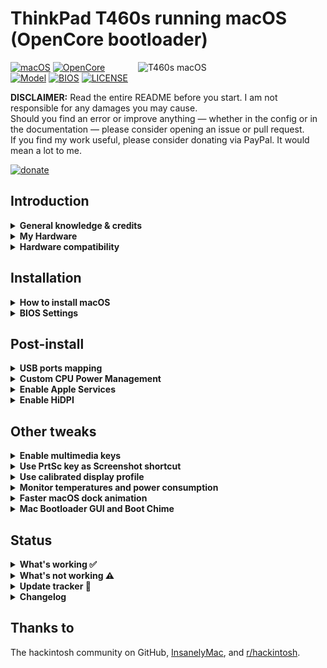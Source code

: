 # ThinkPad T460s running macOS (OpenCore bootloader)

<img align="right" src="https://imgur.com/sI2Uzel.jpg" alt="T460s macOS" width="300">

[![macOS](https://img.shields.io/badge/macOS-Catalina%20%26%20Big%20Sur-blue)](https://developer.apple.com/documentation/macos-release-notes)
[![OpenCore](https://img.shields.io/badge/OpenCore-0.6.0-green)](https://github.com/acidanthera/OpenCorePkg)
[![Model](https://img.shields.io/badge/Model-20F9003AUS-lightgrey)](https://psref.lenovo.com/Product/ThinkPad_T460s)
[![BIOS](https://img.shields.io/badge/BIOS-1.49-lightgrey)](https://pcsupport.lenovo.com/us/en/products/laptops-and-netbooks/thinkpad-t-series-laptops/thinkpad-t460s/downloads/driver-list/component?name=BIOS%2FUEFI)
[![LICENSE](https://img.shields.io/badge/license-MIT-purple)](/LICENSE)

**DISCLAIMER:**
Read the entire README before you start.
I am not responsible for any damages you may cause.  
Should you find an error or improve anything — whether in the config or in the documentation — please consider opening an issue or pull request.  
If you find my work useful, please consider donating via PayPal.
It would mean a lot to me.

[![donate](https://img.shields.io/badge/-buy%20me%20a%20coffee-orange)](https://www.paypal.com/cgi-bin/webscr?cmd=_s-xclick&hosted_button_id=Y5BE5HYACDERG&source=url)

## Introduction

<details>  
<summary><strong>General knowledge & credits</strong></summary>

- [Why OpenCore](https://dortania.github.io/OpenCore-Install-Guide/why-oc.html)  
- [Dortania's website](https://dortania.github.io)  
- [SSDT patches from OC-little](https://translate.google.it/translate?sl=zh-CN&tl=en&u=https%3A%2F%2Fgithub.com%2Fdaliansky%2FOC-little)  
- Useful tools by [@CorpNewt](https://github.com/corpnewt)  
- [Acidanthera's OpenCore and kexts development](https://github.com/acidanthera)  
- [@MSzturc](https://github.com/MSzturc) keyboard map and [ThinkpadAssistant](https://github.com/MSzturc/ThinkpadAssistant)

</details>


<details>  
<summary><strong>My Hardware</strong></summary>

| Product            | ThinkPad T460s                                                                                            |
|:-------------------|:----------------------------------------------------------------------------------------------------------|
| Model              | 20F9003AUS                                                                                                |
| Region             | US                                                                                                        |
| Machine Type       | 20F9                                                                                                      |
| Processor          | Core i7-6600U (2C, 2.6 / 3.4GHz, 4MB)                                                                     |
| vPro               | Intel vPro Technology                                                                                     |
| Graphics           | Integrated Intel HD Graphics 520                                                                          |
| Memory             | 4GB Soldered + 4GB DIMM 2133MHz DDR4, dual-channel                                                        |
| Display            | 14" WQHD (2560x1440) IPS                                                                                  |
| Multi-touch        | None                                                                                                      |
| Storage            | SanDisk SD8TN8U256G1001 256GB SSD M.2 Opal2                                                               |
| Optical            | None                                                                                                      |
| Ethernet           | Intel Ethernet Connection I219-LM (Jacksonville)                                                          |
| WLAN + Bluetooth   | 11ac+BT, [Broadcom BCM94360CS2](/Guides/Replace-WLAN.md), 2x2 card                                        |
| WWAN               | WWAN Upgradable                                                                                           |
| SIM Card           | None                                                                                                      |
| Smart Card Reader  | None                                                                                                      |
| Dock               | None                                                                                                      |
| Camera             | HD720p resolution, low light sensitive, fixed focus                                                       |
| Audio support      | HD Audio, Realtek ALC3245 codec, stereo speakers 1Wx2, dual array microphone, combo audio/microphone jack |
| Keyboard           | 6-row, spill-resistant, multimedia Fn keys, LED backlight                                                 |
| Fingerprint Reader | Fingerprint Reader                                                                                        |
| Battery            | Front Li-Polymer 3-cell (23Wh) and rear Li-Ion 3-cell (26Wh), both Integrated                             |
| Power Adapter      | 45W                                                                                                       |

</details>

<details>  
<summary><strong>Hardware compatibility</strong></summary>

This EFI will suit any T460s regardless of CPU model<sup>[1](#CPU)</sup>, amount of RAM, display resolution<sup>[2](#Res)</sup>, and internal storage<sup>[3](#NVMe)</sup>.

<a name="CPU">1</a>: Optional custom CPU Power Management guide  
<a name="Res">2</a>: 1440p display models should change `NVRAM -> Add -> 7C436110-AB2A-4BBB-A880-FE41995C9F82 -> UIScale`:`2` to get proper scaling while booting  
<a name="NVMe">3</a>: Some NVMe drives may not work OOTB with MacOS, [NVMeFix](https://github.com/acidanthera/NVMeFix) could resolve some issues

</details>

## Installation
<details>  
<summary><strong>How to install macOS</strong></summary>

Carefully read [Dortania's guide](https://dortania.github.io/OpenCore-Install-Guide/installation/installation-process.html) and come back here to get the [EFI folder](/EFI/).

</details>

<details>  
<summary><strong>BIOS Settings</strong></summary>

| Menu     	| sub-menu          	| sub-menu                        	| setting   	|
|----------	|-------------------	|---------------------------------	|-----------	|
| Config   	| USB               	| UEFI BIOS Support               	| Enable    	|
|          	| Power             	| Intel SpeedStep Technology      	| Enable    	|
|          	|                   	| CPU Power Management            	| Enable    	|
|          	| CPU               	| Hyper-Threading Technology      	| Enable    	|
| Security 	| Security Chip     	|                                 	| Disable   	|
|          	| Memory Protection 	| Execution Prevention            	| Enable    	|
|          	| Virtualization    	| Intel Virtualization Technology 	| Enable    	|
|          	|                   	| Intel VT-d Feature              	| Enable    	|
|          	| Anti-Theft        	| Computrace                      	| Disable   	|
|          	| Secure Boot       	|                                 	| Disable   	|
|          	| Intel SGX         	|                                 	| Disable   	|
|          	| Device Guard      	|                                 	| Disable   	|
| Startup  	| UEFI/Legacy Boot  	|                                 	| UEFI Only 	|
|          	| CSM Support       	|                                 	| No        	|
|          	| Boot Mode         	|                                 	| Quick     	|

</details>

## Post-install

<details>  
<summary><strong>USB ports mapping</strong></summary>

For ThinkPad's dock only, use one of the following methods:

- [USBMap by CorpNewt](https://github.com/corpnewt?tab=repositories)
- [Native USB fix without injector kext](https://www.olarila.com/topic/6878-guide-native-usb-fix-for-notebooks-no-injectorkext-required/?tab=comments#comment-88412)

</details>

<details>  
<summary><strong>Custom CPU Power Management</strong></summary>

If you want to take a step forward and create a custom CPU power profile, follow these steps:

1. Launch Terminal.app
1. Copy the following command, paste it into the Terminal window, then press the ENTER key in the same Terminal window
   ```bash
   bash -c "$(curl -fsSL https://raw.githubusercontent.com/stevezhengshiqi/one-key-cpufriend/master/one-key-cpufriend.sh)"
   ```
1. Copy `CPUFriend.kext` and `CPUFriendDataProvider.kext` from desktop to `/OC/Kexts/`
   ```bash
   cp ~/Desktop/{CPUFriend,CPUFriendDataProvider}.kext /OC/Kexts/
   ```
1. Add `CPUFriend.kext` and `CPUFriendDataProvider.kext` entries in `config.plist` under `Kernel -> Add`
   ```xml
   <dict>
       <key>BundlePath</key>
       <string>CPUFriend.kext</string>
       <key>Comment</key>
       <string>Power management data injector</string>
       <key>Enabled</key>
       <true/>
       <key>ExecutablePath</key>
       <string>Contents/MacOS/CPUFriend</string>
       <key>MaxKernel</key>
       <string></string>
       <key>MinKernel</key>
       <string></string>
       <key>PlistPath</key>
       <string>Contents/Info.plist</string>
   </dict>
   <dict>
       <key>BundlePath</key>
       <string>CPUFriendDataProvider.kext</string>
       <key>Comment</key>
       <string>Power management data</string>
       <key>Enabled</key>
       <true/>
       <key>ExecutablePath</key>
       <string></string>
       <key>MaxKernel</key>
       <string></string>
       <key>MinKernel</key>
       <string></string>
       <key>PlistPath</key>
       <string>Contents/Info.plist</string>
   </dict>
   ```

This my machine's power consumption when idling:

![](/Images/PowerConsumption.png)

</details>

<details>  
<summary><strong>Enable Apple Services</strong></summary>

1. Launch Terminal.app
1. Copy the following script, paste it into the Terminal window, then press ENTER
   ```bash
   git clone https://github.com/corpnewt/GenSMBIOS && cd GenSMBIOS && ./GenSMBIOS.command 
   ```
1. Type `2`, then press ENTER
1. Drag your `config.plist` inside the Terminal window
1. Type `3`, then press ENTER
1. Type `MacbookPro13,1`, then press ENTER

</details>

<details>  
<summary><strong>Enable HiDPI</strong></summary>

1. [Disable SIP](https://dortania.github.io/OpenCore-Install-Guide/troubleshooting/troubleshooting.html#disabling-sip)
1. Launch Terminal.app
1. Copy the following script, paste it into the Terminal window, then press ENTER
   ```bash
   bash -c "$(curl -fsSL https://raw.githubusercontent.com/xzhih/one-key-hidpi/master/hidpi.sh)"
   ```
1. Follow the script instructions, then reboot
1. Enable SIP (if desired)
</details>

## Other tweaks

<details>  
<summary><strong>Enable multimedia keys</strong></summary>

1. Download and install [ThinkpadAssistant](https://github.com/MSzturc/ThinkpadAssistant/releases)
1. Open the app
1. Check the `launch on login` option

</details>

<details>  
<summary><strong>Use PrtSc key as Screenshot shortcut</strong></summary>

1. Go under `SystemPreferences > Keyboard > Shortcuts > Screenshots` 
1. Click on `Screenshot and recording options` key map
1. Press `PrtSc` on your keyboard (it should came out as `F13`)

![](/Images/Shortcut.png)

</details>

<details>  
<summary><strong>Use calibrated display profile</strong></summary>

1. Launch Terminal.app
1. Copy the following script, paste it into the Terminal window, then press ENTER
    - for 1440p displays
        ```bash
        cd ~/Library/ColorSync/Profiles; wget https://github.com/simprecicchiani/ThinkPad-T460s-macOS-OpenCore/blob/master/Files/DisplayProfiles/T460s_WQHD_VVX14T058J02.icm
        ```
   - for 1080p displays
        ```bash
        cd ~/Library/ColorSync/Profiles; wget https://github.com/simprecicchiani/ThinkPad-T460s-macOS-OpenCore/blob/master/Files/DisplayProfiles/T460s_FHD_N140HCE_EAA.icm
        ```
1. Go under `SystemPreferences > Displays > Colour`
1. Select the calibrated profile

![](/Images/DisplayProfile.png)

</details>

<details>  
<summary><strong>Monitor temperatures and power consumption</strong></summary>

1. Download and install [HWMonitor](https://github.com/kzlekk/HWSensors/releases)
1. Open the app
1. Check the `launch on login` option

</details> 

<details>  
<summary><strong>Faster macOS dock animation</strong></summary>

1. Launch Terminal.app
1. Copy the following script, paste it into the Terminal window, then press ENTER
   ```bash
   defaults write com.apple.dock autohide-delay -float 0; defaults write com.apple.dock autohide-time-modifier -float 0.5; killall Dock
   ```
</details>

<details>  
<summary><strong>Mac Bootloader GUI and Boot Chime</strong></summary>

**Setting up OpenCore's GUI**

1. Download [Binary Resources](https://github.com/acidanthera/OcBinaryData) and [OpenCanopy.efi](https://github.com/acidanthera/OpenCorePkg/releases)
1. Copy the [Resources folder](https://github.com/acidanthera/OcBinaryData) to `EFI/OC`
1. Add OpenCanopy.efi to `EFI/OC/Drivers`
1. Make these changes inside `config.plist`:
   `Misc -> Boot -> PickerMode`: `External`
   `Misc -> Boot -> PickerAttributes`:`1`
   `UEFI -> Drivers` and add `OpenCanopy.efi`

**Setting up Boot-chime with AudioDxe**

1. Download [AudioDxe](https://github.com/acidanthera/OpenCorePkg/releases)
1. Copy AudioDxe.efi to `EFI/OC/Drivers`
1. Make these changes inside `config.plist`:
   `UEFI -> Drivers` and add `AudioDxe.efi`
   `NVRAM -> Add -> 7C436110-AB2A-4BBB-A880-FE41995C9F82 -> SystemAudioVolume`:`0x46` (Data)
   `UEFI -> Audio -> AudioSupport`:`True` 
   `UEFI -> Audio -> AudioDevice`:`PciRoot(0x0)/Pci(0x1f,0x3)`
   `UEFI -> Audio -> AudioOut`:`0` (for Speakers or `1` for Headphone Jack)
   `UEFI -> Audio -> MinimumVolume`:`50`
   `UEFI -> Audio -> PlayChime`:`True`
   `UEFI -> Audio -> VolumeAmplifier`:`143`

**Additional settings for visually impaired**

   `Misc -> Boot -> PickerAudioAssist`:`True` to enable picker audio
   `UEFI -> ProtocolOverrides -> AppleAudio`:`True` to enable FileVault voice over

![](/Images/MacBootloaderGUI.png)

</details>

## Status
<details>  
<summary><strong>What's working ✅</strong></summary>

- [x] CPU Power Management `~1W on IDLE`

- [x] Intel HD 520 Graphics `incuding graphics acceleration`

- [x] All USB ports `with custom kext or SSDT`

- [x] Internal camera `working fine on FaceTime, Skype, Webex and others`

- [x] Sleep / Wake / Shutdown / Reboot `with lid sernsor`

- [x] Intel Gigabit Ethernet

- [x] [Wifi, Bluetooth, Airdrop, Handoff, Continuity, Sidecar wireless](/Guides/Replace-WLAN.md)

- [x] iMessage, FaceTime, App Store, iTunes Store `Generate your own SMBIOS`

- [x] DRM support `iTunes Movies, Apple TV+, Amazon Prime, Netflix and others`

- [x] Speakers and headphones jack `fairly good volume`

- [x] Batteries `very stable and precise capacity tracking`

- [x] Keyboard map and hotkeys with [ThinkpadAssistant](https://github.com/MSzturc/ThinkpadAssistant) `thanks to @MSzturc`

- [x] [Trackpad, Trackpoint and physical buttons](/Images/VoodooRMI-T460s-trackpad-gestures.gif) `with all macOS gestures working thanks to VoodooRMI`

- [x] SIP and FileVault 2 can be enabled

- [x] miniDP and HDMI `with digital audio passthrough`

- [x] SD Card Reader `slow r/w speed but works`

</details>

<details>  
<summary><strong>What's not working ⚠️</strong></summary>

- [ ] Fingerprint Reader

- [ ] Video output not so stable

- [ ] Safari DRM

- [ ] WWAN `not tested`

</details>

<details>  
<summary><strong>Update tracker 🔄</strong></summary>

| Version                                                                      | [Stable](/EFI)                        | 
|:-----------------------------------------------------------------------------|--------------------------------------:|
| [MacOS](https://www.apple.com/macos/)                                        | 10.15.6 / 11.0                        |
| [OpenCore](https://github.com/acidanthera/OpenCorePkg/releases)              | 0.6.0                                 | 
| [Lilu](https://github.com/acidanthera/Lilu/releases)                         | 1.4.6                                 | 
| [VirtualSMC](https://github.com/acidanthera/VirtualSMC/releases)             | 1.1.5                                 | 
| [WhateverGreen](https://github.com/acidanthera/WhateverGreen/releases)       | 1.4.1                                 | 
| [AppleALC](https://github.com/acidanthera/AppleALC/releases)                 | 1.5.1                                 | 
| [VoodooPS2Controller](https://github.com/acidanthera/VoodooPS2/releases)     | 2.1.6                                 |
| [VoodooRMI](https://github.com/VoodooSMBus/VoodooRMI/releases)               | 1.0.1                                 |
| [IntelMausi](https://github.com/acidanthera/IntelMausi/releases)             | 1.0.3                                 | 
| [Sinetek-rtsx](https://github.com/cholonam/Sinetek-rtsx/releases)            | 2.3                                   | 
| [HibernationFixup](https://github.com/acidanthera/HibernationFixup/releases) | 1.3.4                                 | 
| [CPUFriend](https://github.com/acidanthera/CPUFriend/releases)               | 1.2.3                                 | 

</details>

<details>  
<summary><strong>Changelog</strong></summary>

- 20200822:  
New README for improved readability

</details>

## Thanks to

The hackintosh community on GitHub,
[InsanelyMac](https://www.insanelymac.com/forum/), and
[r/hackintosh](https://www.reddit.com/r/hackintosh/).
